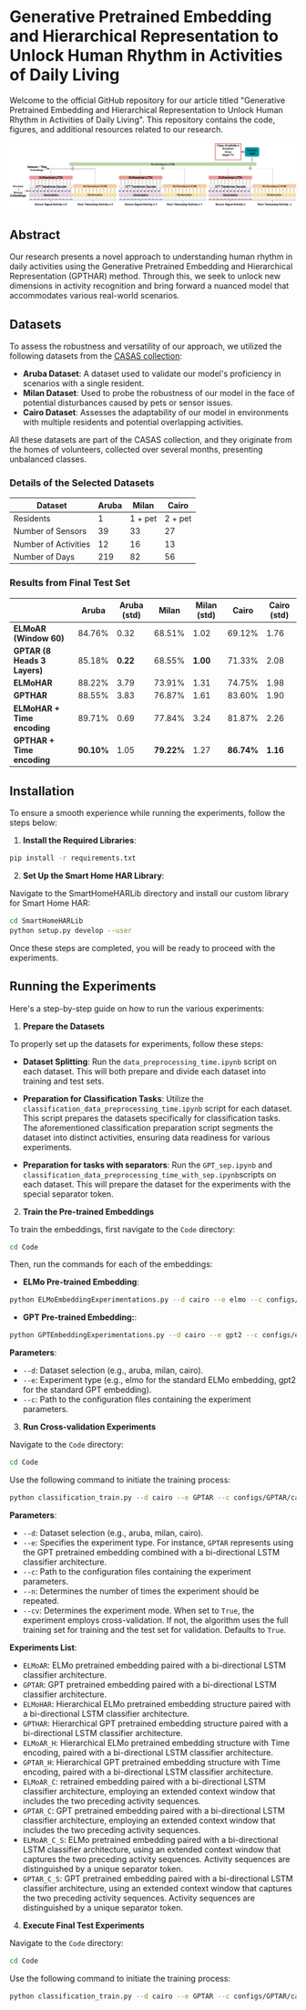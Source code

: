 # Generative Pretrained Embedding and Hierarchical Representation to Unlock Human Rhythm in Activities of Daily Living

Welcome to the official GitHub repository for our article titled "Generative Pretrained Embedding and Hierarchical Representation to Unlock Human Rhythm in Activities of Daily Living". This repository contains the code, figures, and additional resources related to our research.

![GPTHAR Neural Network Architecture](Figures/gpthar_architecture.jpg)

## Abstract
Our research presents a novel approach to understanding human rhythm in daily activities using the Generative Pretrained Embedding and Hierarchical Representation (GPTHAR) method. Through this, we seek to unlock new dimensions in activity recognition and bring forward a nuanced model that accommodates various real-world scenarios.

## Datasets
To assess the robustness and versatility of our approach, we utilized the following datasets from the [CASAS collection](https://casas.wsu.edu/datasets/):

- **Aruba Dataset**: A dataset used to validate our model's proficiency in scenarios with a single resident.
- **Milan Dataset**: Used to probe the robustness of our model in the face of potential disturbances caused by pets or sensor issues.
- **Cairo Dataset**: Assesses the adaptability of our model in environments with multiple residents and potential overlapping activities.

All these datasets are part of the CASAS collection, and they originate from the homes of volunteers, collected over several months, presenting unbalanced classes.

### Details of the Selected Datasets

| **Dataset**           | **Aruba** | **Milan** | **Cairo** |
|-----------------------|-----------|-----------|-----------|
| Residents             | 1         | 1 + pet   | 2 + pet   |
| Number of Sensors     | 39        | 33        | 27        |
| Number of Activities  | 12        | 16        | 13        |
| Number of Days        | 219       | 82        | 56        |


### Results from Final Test Set

|                               | **Aruba**        | **Aruba (std)** | **Milan**        | **Milan (std)** | **Cairo**        | **Cairo (std)** |
|-------------------------------|------------------|-----------------|------------------|-----------------|------------------|-----------------|
| **ELMoAR (Window 60)**        | 84.76%           | 0.32            | 68.51%           | 1.02            | 69.12%           | 1.76            |
| **GPTAR (8 Heads 3 Layers)**  | 85.18%           | **0.22**        | 68.55%           | **1.00**        | 71.33%           | 2.08            |
| **ELMoHAR**                   | 88.22%           | 3.79            | 73.91%           | 1.31            | 74.75%           | 1.98            |
| **GPTHAR**                    | 88.55%           | 3.83            | 76.87%           | 1.61            | 83.60%           | 1.90            |
| **ELMoHAR + Time encoding**   | 89.71%           | 0.69            | 77.84%           | 3.24            | 81.87%           | 2.26            |
| **GPTHAR + Time encoding**    | **90.10%**       | 1.05            | **79.22%**       | 1.27            | **86.74%**       | **1.16**        |


## Installation

To ensure a smooth experience while running the experiments, follow the steps below:

1. **Install the Required Libraries**:

```bash
pip install -r requirements.txt
```

2. **Set Up the Smart Home HAR Library**:

Navigate to the SmartHomeHARLib directory and install our custom library for Smart Home HAR:

```bash
cd SmartHomeHARLib
python setup.py develop --user
```

Once these steps are completed, you will be ready to proceed with the experiments.

## Running the Experiments

Here's a step-by-step guide on how to run the various experiments:

1. **Prepare the Datasets**

To properly set up the datasets for experiments, follow these steps:

- **Dataset Splitting**: 
  Run the `data_preprocessing_time.ipynb` script on each dataset. This will both prepare and divide each dataset into training and test sets.

- **Preparation for Classification Tasks**: 
  Utilize the `classification_data_preprocessing_time.ipynb` script for each dataset. This script prepares the datasets specifically for classification tasks. The aforementioned classification preparation script segments the dataset into distinct activities, ensuring data readiness for various experiments.

- **Preparation for tasks with separators**: 
    Run the `GPT_sep.ipynb` and `classification_data_preprocessing_time_with_sep.ipynb`scripts on each dataset. This will prepare the dataset for the experiments with the special separator token.


2. **Train the Pre-trained Embeddings**

To train the embeddings, first navigate to the `Code` directory:

```bash
cd Code
```
Then, run the commands for each of the embeddings:

- **ELMo Pre-trained Embedding**:
```bash
python ELMoEmbeddingExperimentations.py --d cairo --e elmo --c configs/embeddings/ELMo_60.json
```

- **GPT Pre-trained Embedding:**:
```bash
python GPTEmbeddingExperimentations.py --d cairo --e gpt2 --c configs/embeddings/GPT2_8H_3L_384E.json
```

**Parameters**:
- `--d`: Dataset selection (e.g., aruba, milan, cairo).
- `--e`: Experiment type (e.g., elmo for the standard ELMo embedding, gpt2 for the standard GPT embedding).
- `--c`: Path to the configuration files containing the experiment parameters.


3. **Run Cross-validation Experiments**

Navigate to the `Code` directory:

```bash
cd Code
```
Use the following command to initiate the training process:

```bash
python classification_train.py --d cairo --e GPTAR --c configs/GPTAR/cairo_bi_lstm_gpt2_8H_3L_384E.json --n 10 --cv True
```

**Parameters**:
- `--d`: Dataset selection (e.g., aruba, milan, cairo).
- `--e`: Specifies the experiment type. For instance, `GPTAR` represents using the GPT pretrained embedding combined with a bi-directional LSTM classifier architecture.
- `--c`: Path to the configuration files containing the experiment parameters.
- `--n`:  Determines the number of times the experiment should be repeated.
- `--cv`: Determines the experiment mode. When set to `True`, the experiment employs cross-validation. If not, the algorithm uses the full training set for training and the test set for validation. Defaults to `True`.

**Experiments List**:
- `ELMoAR`: ELMo pretrained embedding paired with a bi-directional LSTM classifier architecture.
- `GPTAR`:  GPT pretrained embedding paired with a bi-directional LSTM classifier architecture.
- `ELMoHAR`: Hierarchical ELMo pretrained embedding structure paired with a bi-directional LSTM classifier architecture.
- `GPTHAR`:  Hierarchical GPT pretrained embedding structure paired with a bi-directional LSTM classifier architecture.
- `ELMoAR_H`: Hierarchical ELMo pretrained embedding structure with Time encoding, paired with a bi-directional LSTM classifier architecture.
- `GPTAR_H`: Hierarchical GPT pretrained embedding structure with Time encoding, paired with a bi-directional LSTM classifier architecture.
- `ELMoAR_C`: retrained embedding paired with a bi-directional LSTM classifier architecture, employing an extended context window that includes the two preceding activity sequences.
- `GPTAR_C`: GPT pretrained embedding paired with a bi-directional LSTM classifier architecture, employing an extended context window that includes the two preceding activity sequences.
- `ELMoAR_C_S`:   ELMo pretrained embedding paired with a bi-directional LSTM classifier architecture, using an extended context window that captures the two preceding activity sequences. Activity sequences are distinguished by a unique separator token.
- `GPTAR_C_S`: GPT pretrained embedding paired with a bi-directional LSTM classifier architecture, using an extended context window that captures the two preceding activity sequences. Activity sequences are distinguished by a unique separator token.


4. **Execute Final Test Experiments**

Navigate to the `Code` directory:

```bash
cd Code
```
Use the following command to initiate the training process:

```bash
python classification_train.py --d cairo --e GPTAR --c configs/GPTAR/cairo_bi_lstm_gpt2_8H_3L_384E.json --n 10 --cv False
```
